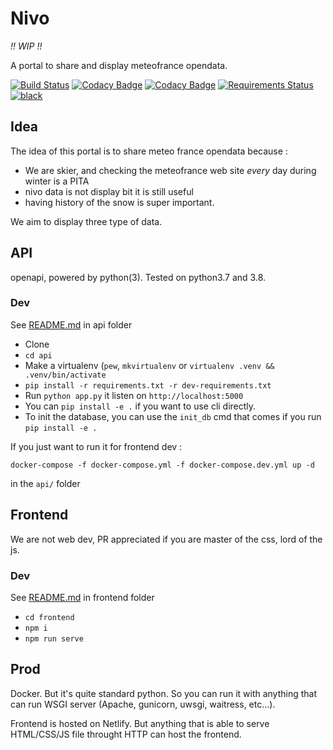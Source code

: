 # Nivo

*!! WIP !!*

A portal to share and display meteofrance opendata.

[![Build Status](https://img.shields.io/endpoint.svg?url=https%3A%2F%2Factions-badge.atrox.dev%2FRemiDesgrange%2Fnivo%2Fbadge&style=flat)](https://actions-badge.atrox.dev/RemiDesgrange/nivo/goto)
[![Codacy Badge](https://api.codacy.com/project/badge/Grade/0d05d913551f4ecab75cc042cdb4ae9f)](https://www.codacy.com/app/RemiDesgrange/nivo)
[![Codacy Badge](https://api.codacy.com/project/badge/Coverage/0d05d913551f4ecab75cc042cdb4ae9f)](https://www.codacy.com/app/RemiDesgrange/nivo)
[![Requirements Status](https://requires.io/github/RemiDesgrange/nivo/requirements.svg?branch=master)](https://requires.io/github/RemiDesgrange/nivo/requirements/?branch=master)
[![black](https://badgen.net/badge/code%20style/black/000)](https://github.com/psf/black)

## Idea

The idea of this portal is to share meteo france opendata because :

*  We are skier, and checking the meteofrance web site *every* day during winter is a PITA
*  nivo data is not display bit it is still useful
*  having history of the snow is super important.

We aim to display three type of data.

## API

openapi, powered by python(3). Tested on python3.7 and 3.8.

### Dev

See [README.md](api) in api folder

*  Clone
*  `cd api`
*  Make a virtualenv (`pew`, `mkvirtualenv` or `virtualenv .venv && .venv/bin/activate`
* `pip install -r requirements.txt -r dev-requirements.txt`
*  Run `python app.py` it listen on `http://localhost:5000`
*  You can `pip install -e .` if you want to use cli directly.
*  To init the database, you can use the `init_db` cmd that comes if you run `pip install -e .`

If you just want to run it for frontend dev :
```
docker-compose -f docker-compose.yml -f docker-compose.dev.yml up -d
```

in the `api/` folder

## Frontend

We are not web dev, PR appreciated if you are master of the css, lord of the js.

### Dev

See [README.md](frontend) in frontend folder

*  `cd frontend`
*  `npm i`
*  `npm run serve`

## Prod

Docker. But it's quite standard python. So you can run it with anything that can run WSGI server
(Apache, gunicorn, uwsgi, waitress, etc...).

Frontend is hosted on Netlify. But anything that is able to serve HTML/CSS/JS file throught HTTP can host the frontend. 
